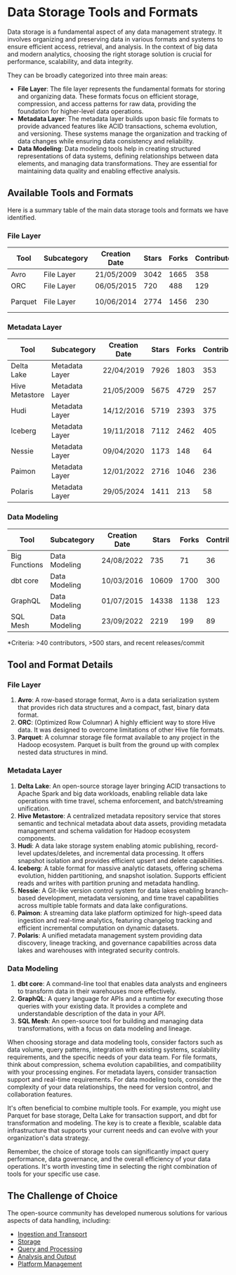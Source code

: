 # Data Storage Tools and Formats

Data storage is a fundamental aspect of any data management strategy. It involves organizing and preserving data in various formats and systems to ensure efficient access, retrieval, and analysis. In the context of big data and modern analytics, choosing the right storage solution is crucial for performance, scalability, and data integrity.

They can be broadly categorized into three main areas:
- **File Layer**: The file layer represents the fundamental formats for storing and organizing data. These formats focus on efficient storage, compression, and access patterns for raw data, providing the foundation for higher-level data operations.
- **Metadata Layer**: The metadata layer builds upon basic file formats to provide advanced features like ACID transactions, schema evolution, and versioning. These systems manage the organization and tracking of data changes while ensuring data consistency and reliability.
- **Data Modeling**: Data modeling tools help in creating structured representations of data systems, defining relationships between data elements, and managing data transformations. They are essential for maintaining data quality and enabling effective analysis.

## Available Tools and Formats

Here is a summary table of the main data storage tools and formats we have identified.

### File Layer

| Tool | Subcategory | Creation Date | Stars | Forks | Contributors | Last Release | Latest Commit | Meets Criteria* | Link |
|---|---|---|---|---|---|---|---|---|---|
| Avro | File Layer | 21/05/2009 | 3042 | 1665 | 358 | 05/08/2024 | 01/04/2025 | Yes | https://github.com/apache/avro |
| ORC | File Layer | 06/05/2015 | 720 | 488 | 129 | 20/03/2025 | 30/03/2025 | Yes | https://github.com/apache/orc |
| Parquet | File Layer | 10/06/2014 | 2774 | 1456 | 230 | 14/03/2025 | 31/03/2025 | Yes | https://github.com/apache/parquet-mr |

### Metadata Layer

| Tool | Subcategory | Creation Date | Stars | Forks | Contributors | Last Release | Latest Commit | Meets Criteria* | Link |
|---|---|---|---|---|---|---|---|---|---|
| Delta Lake | Metadata Layer | 22/04/2019 | 7926 | 1803 | 353 | 06/01/2025 | 04/04/2025 | Yes | https://github.com/delta-io/delta |
| Hive Metastore | Metadata Layer | 21/05/2009 | 5675 | 4729 | 257 | N/A | 06/04/2025 | Yes | https://github.com/apache/hive |
| Hudi | Metadata Layer | 14/12/2016 | 5719 | 2393 | 375 | 19/02/2025 | 05/04/2025 | Yes | https://github.com/apache/hudi |
| Iceberg | Metadata Layer | 19/11/2018 | 7112 | 2462 | 405 | 19/03/2025 | 06/04/2025 | Yes | https://github.com/apache/iceberg |
| Nessie | Metadata Layer | 09/04/2020 | 1173 | 148 | 64 | 21/03/2025 | 04/04/2025 | Yes | https://github.com/projectnessie/nessie |
| Paimon | Metadata Layer | 12/01/2022 | 2716 | 1046 | 236 | N/A | 06/04/2025 | Yes | https://github.com/apache/paimon |
| Polaris | Metadata Layer | 29/05/2024 | 1411 | 213 | 58 | 25/02/2025 | 06/04/2025 | Yes | https://github.com/apache/polaris |

### Data Modeling

| Tool | Subcategory | Creation Date | Stars | Forks | Contributors | Last Release | Latest Commit | Meets Criteria* | Link |
|---|---|---|---|---|---|---|---|---|---|
| Big Functions | Data Modeling | 24/08/2022 | 735 | 71 | 36 | 02/04/2025 | 02/04/2025 | No | https://github.com/unytics/bigfunctions |
| dbt core | Data Modeling | 10/03/2016 | 10609 | 1700 | 300 | 02/04/2025 | 05/04/2025 | Yes | https://github.com/dbt-labs/dbt-core |
| GraphQL | Data Modeling | 01/07/2015 | 14338 | 1138 | 123 | 27/10/2021 | 03/04/2025 | Yes | https://github.com/graphql/graphql-spec |
| SQL Mesh | Data Modeling | 23/09/2022 | 2219 | 199 | 89 | 29/03/2025 | 05/04/2025 | Yes | https://github.com/TobikoData/sqlmesh |

*Criteria: >40 contributors, >500 stars, and recent releases/commit

## Tool and Format Details

### File Layer

1. **Avro**: A row-based storage format, Avro is a data serialization system that provides rich data structures and a compact, fast, binary data format.
2. **ORC**: (Optimized Row Columnar) A highly efficient way to store Hive data. It was designed to overcome limitations of other Hive file formats.
3. **Parquet**: A columnar storage file format available to any project in the Hadoop ecosystem. Parquet is built from the ground up with complex nested data structures in mind.

### Metadata Layer

1. **Delta Lake**: An open-source storage layer bringing ACID transactions to Apache Spark and big data workloads, enabling reliable data lake operations with time travel, schema enforcement, and batch/streaming unification.
2. **Hive Metastore**: A centralized metadata repository service that stores semantic and technical metadata about data assets, providing metadata management and schema validation for Hadoop ecosystem components.
3. **Hudi**: A data lake storage system enabling atomic publishing, record-level updates/deletes, and incremental data processing. It offers snapshot isolation and provides efficient upsert and delete capabilities.
4. **Iceberg**: A table format for massive analytic datasets, offering schema evolution, hidden partitioning, and snapshot isolation. Supports efficient reads and writes with partition pruning and metadata handling.
5. **Nessie**: A Git-like version control system for data lakes enabling branch-based development, metadata versioning, and time travel capabilities across multiple table formats and data lake configurations.
6. **Paimon**: A streaming data lake platform optimized for high-speed data ingestion and real-time analytics, featuring changelog tracking and efficient incremental computation on dynamic datasets.
7. **Polaris**: A unified metadata management system providing data discovery, lineage tracking, and governance capabilities across data lakes and warehouses with integrated security controls.

### Data Modeling

1. **dbt core**: A command-line tool that enables data analysts and engineers to transform data in their warehouses more effectively.
2. **GraphQL**: A query language for APIs and a runtime for executing those queries with your existing data. It provides a complete and understandable description of the data in your API.
3. **SQL Mesh**: An open-source tool for building and managing data transformations, with a focus on data modeling and lineage.

When choosing storage and data modeling tools, consider factors such as data volume, query patterns, integration with existing systems, scalability requirements, and the specific needs of your data team. For file formats, think about compression, schema evolution capabilities, and compatibility with your processing engines. For metadata layers, consider transaction support and real-time requirements. For data modeling tools, consider the complexity of your data relationships, the need for version control, and collaboration features.

It's often beneficial to combine multiple tools. For example, you might use Parquet for base storage, Delta Lake for transaction support, and dbt for transformation and modeling. The key is to create a flexible, scalable data infrastructure that supports your current needs and can evolve with your organization's data strategy.

Remember, the choice of storage tools can significantly impact query performance, data governance, and the overall efficiency of your data operations. It's worth investing time in selecting the right combination of tools for your specific use case.

## The Challenge of Choice
The open-source community has developed numerous solutions for various aspects of data handling, including:
- [Ingestion and Transport](01.ingestion_and_transport.md)
- [Storage](02.storage.md)
- [Query and Processing](03.query_and_processing.md)
- [Analysis and Output](04.analysis_and_output.md)
- [Platform Management](05.platform_management.md)